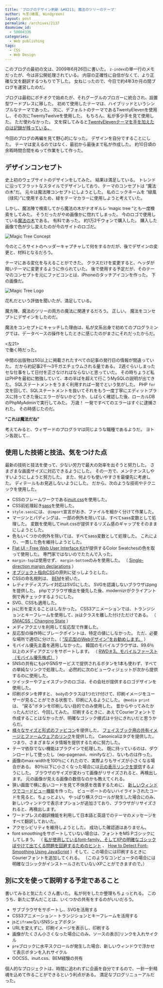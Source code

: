 ```yaml
---
title: 'ブログのデザイン刷新 &#8211; 魔法のツリーのテーマ'
author: 녹풍(綠風, Windgreen)
layout: post
permalink: /archives/2137
daumview_id:
  - 50004336
categories:
  - Web publishing
tags:
  - CSS
  - Web Design
---
```

このブログの最初の文は、2009年6月26日に書いた。 `z-index`の単一行のメモだったが、今は非公開処理されている。 内容の正確性に自信がなくて、より正確な文を翻訳するつもりで下した。 女ねじったので、今日で約4年3か月の間ブログを運営したのだ。

ブログは最初にポチオクで始めたが、それグーグルのブロガーに統合され、設置型ワードプレスに移した。 初めて使用したテーマは、ハイブリッドというシンプルなテーマであった。 次に、デフォルトのテーマであるTwentyElevenを使用し、その次にTwentyTwelveを使用した。 もちろん、私が多少手を見て使用した。 ただ使わなかった。 文を探してみると[TwentyElevenテーマを手を加えたのは記録が残っている。][1]

今回のブログの再編を見て野心的になった。 デザインを自分ですることにした。 テーマは変えるのではなく、最初から最後まで私が作成した。 約10日頃の余暇時間合間をぬって作業をして作った。

## デザインコンセプト

史上初のウェブサイトのデザインをしてみた。 結果は満足している。 トレンドに沿ってフラットなスタイルでデザインしており、テーマのコンセプトは &#8220;魔法の木&#8221;だ。 元々は魔法陣コンセプトにしようとした。 私のニックネームを &#8220;緑風（绿风）&#8221;に使用するため、緑をテーマカラーに使用しようと考えていた。

しかし、魔法陣で検索してから魔法の木がナオギルレ &#8216;magic tree &#8220;とも一度検索をしてみた。 そうだったがやめ画像かに惚れてしまった。 今のロゴで使用している[魔法の木][2]である。 有料であった。 約1万2千ウォンで購入した。 購入した画像で色が少し変えたのが今のサイトのロゴだ。

![Magic Tree Concept][3]

今のところサイトのヘッダーキャプチャして何をするかだが、後でデザインの変更と、材料となるだろう。

テーマにある変化を与えることができた。 クラスだけを変更すると、ヘッダが暗いテーマに変更するように作られていた。 後で使用する予定だが、そのテーマのコンセプトを元にファビコンとは、iPhoneのタッチアイコンを作った。 下の画像だ。

![Magic Tree Logo][4]

花札だという評価を聞いたが、満足している。

魔方陣、魔法のツリーの両方の魔法に関連するだろう。 正しい。 魔法をコンセプトにデザインをしたのだ。

魔法をコンセプトにキャッチした理由は、私が文系出身で初めてのプログラミングでは、データベースの操作をしたときに感じたのがまさにそれだったからだ。

&lt;左21>  
で働く時だった。

中間の出版物は50以上に掲載されたすべての記事の発行日の情報が間違っていた。 だから約記事2千〜3千ガエチェウムされる量である。 2週ぐらいしまったセな仕事をして日付を正さなければならないと思っていた。 その時ちょうど私はPHPを最初に勉強していて、本の半ばを超えて行こうMySQLの説明が出てきた。 SQLステートメントをうまく利用すれば一発でという気がした。 PHP `for`文を回して、SQLステートメントを抜いてそれをもう一度丁寧にエディットプラスに持ってきた後にエラーがないかどうか、しばらく確認した後、ローカルDBのPhpMyAdminで実行してみた。 万歳！ 一発ですべてのエラーはすぐに逮捕された。 その時感じたのだ。

**&#8220;これは魔法だね&#8221;**

考えてみると、ウィザードのプログラマは同じような職種であるようだ。 ヨトン各説して&#8230;

## 使用した技術と技法、気をつけた点

最新の技術と技法を使って、少ない労力で最大の効率を出そうと努力した。 さまざまな画面サイズに対応できるようにした。 その一方で、メンテナンスしやすいようにしようと努力した。 また、何よりも使いやすさを最優先に考慮した。 ディテールもお見逃しないようにした。 だから、次のような技術やテクニックを使用した。

*   CSSのフレームワークである[inuit.css][5]を使用した。
*   CSS前処理起き[sass][6]を使用した。
*   `style.sass`には、 `@import`宣言がおき、ファイルを細かく分けて作業した。
*   マージンとパディングは、一部の例外を除いては、すべてsass変数として処理した。 変数を使用してinuit.cssが提供するリズム感のギャップをそのままにしようとした。
*   色もいくつかの例外を除いては、すべてsass変数として処理した。 これにより、一貫した色を維持しようとした。
*   [Flat UI &#8211; Free Web User Interface Kit][7]が提供するColor Swatchesの色を取って使用した。 専門家ではないのでたたんで入った。
*   `margin-top`は使用せず、 `margin-bottom`のみを使用した。 （ [Single-direction margin declarations][8] ）
*   [オブジェクト指向CSS][9]の原則に従っしようとした。
*   CSSの命名規則は、 [BEM][10]を続いた。
*   レティナディスプレイ対応はSVGにした。 SVGを認識しないブラウザはpngを提供した。 phpでブラウザ検出を優先した後、modernizrがクライアント側で再チェックするようにした。
*   SVG、CSSも適用した。
*   jsに形を変えることはしなかった。 CSS3アニメーションでは、トランジションとキーフレームを使用して、jsはクラスを離した付けただけである。 （ [SMACSS：Changing State][11] ）
*   メディアクエリを利用して反応型で作業した。
*   反応型の操作時にブレークポイントは、特定の値にしなかった。 ただ、必要な場所で適切に分けた。（ [&#8220;反応型のWebデザイン&#8221;をお勧めします。][12] ）
*   モバイル優先主義を適用しなかった。 韓国のモバイルブラウザは、99.6％以上のメディアクエリをサポートします。 （ [RWD＃3。モバイルファースト（モ ​​バイル優先株式）][13] ）
*   SNSの共有にもjsやSNSサービスで提供されるボタンを1本も使わず、すべての単純なリンクで処理した。 必然的に次のビューウィジェットが次から提供するのに使用した。
*   ツイッターやフェイスブックのロゴは、その会社が提供するロゴデザインを使用した。
*   印刷ボタンを押すと、 `body`のクラスは1つだけ付けて、印刷イメージをユーザーが見ることができる状態で、印刷に入るようにした。 `@media print`は、 &#8220;戻る&#8221;ボタンを印刷しない目的でのみ使用した。 昔からやってみたかったんだけど、今回してみた。 印刷するときに、あえ​​てCourierフォントで作成することはなかったが、明確なゴシック様式は十分にきれいだと思うからだ。
*   <a href="http://www.crystaldesigns.tk/blog/favicon/" class="broken_link">様々なサイズと形式のファビコン</a>を提供した。 [フェイスブック用の共有イメージとファームウェアのリンク][14]を提供した。 Canonicalはタグを提供した。 つまり、さまざまなメタ情報を提供するために努力した。
*   テーマ依存でない機能はプラグインで処理した。 既に持っているのは、ダウンロードして使ったし（wp-pagenavi、minifyなど）、ないものは作った。
*   画像のmax-widthを100％にくれたので、実際よりもサイズが小さくなる場合がある。 80％以下に小さくなった場合には[元の表示リンクを提供][15]するようにした。 ブラウザのサイズが変わって画像がリサイズされると、再検出します。 元の画像が見える画像の数倍なのかも教えてくれる。
*   狭い画面で横に長いコードを見て不快感を改善するために、 [新しいウィンドウでコードビュー機能][16]を作った。 ビューポートのないハイライトされたコードを見ると、ちょっとよい。 やっぱり横スクロールが発生した場合にのみ、新しいウィンドウで表示オプションが追加さており、ブラウザがリサイズされると、再検出します。
*   ワードプレスの翻訳機能を利用して日本語と英語でのテーマのメッセージをすべて翻訳しておいた。
*   アクセシビリティを維持しようとした。 成功した確認道はありません。
*   font smoothi​​ngをサポートしていない場合は、フォントをMS Pゴシックにしてしまう。 （ [私が使用しているfont-family、そしてXPの明確なゴシックぼやけて出てくる問題を回避するためのヒント][17] 、 [How to Detect Font-Smoothing Using JavaScript][18] ）そして、この場合には印刷するときにCourierフォントを追加してくれる。 （このようなコンピュータの場合には明確なゴシックがインストールされていないXPことができますので。）

## 別に文を使って説明する予定であること

書いてみると気にたくさん書いた。 私が何をしたか整理もちょっとれる。 このうち、新たに学んだことは、いくつかの共有をするのがいいだろう。

*   サブブラウザをサポートし、SVGを活用する
*   CSS3アニメーション &#8211; トランジションとキーフレームを活用する
*   jsと`iframe`ないSNSシェアボタン
*   URLを変えずに、印刷イメージを表示し、印刷する
*   画像がたくさん小さくなった場合にのみ、ソースの表示]リンクを入れサイクル
*   `pre`ブロックに水平スクロールが発生した場合、新しいウィンドウで浮かせて表示ボタンを入れサイクル
*   OOCSS、inuit.css、BEM経験の共有

個人的なプロジェクトは、時間に追われずに企画を自分でするので、一針一針精魂を込めて作ることができるという利点がある。 満足なブログリニューアルだった。

 [1]: http://translate.googleusercontent.com/translate_c?depth=1&hl=ko&ie=UTF8&prev=_t&rurl=translate.google.co.kr&sl=ko&tl=ja&u=http://mytory.local/archives/2159&usg=ALkJrhhJBGe6mDGNZALwj4B-PJx864aqVQ
 [2]: http://www.istockphoto.com/stock-illustration-3561299-magic-tree-amp-birdie.php
 [3]: http://dl.dropboxusercontent.com/u/15546257/blog/mytory/magic-tree-01.png
 [4]: http://dl.dropboxusercontent.com/u/15546257/blog/mytory/magic-tree-logo.png
 [5]: http://inuitcss.com/
 [6]: http://sass-lang.com/
 [7]: http://designmodo.com/demo/flat-ui/
 [8]: http://csswizardry.com/2012/06/single-direction-margin-declarations/
 [9]: http://translate.googleusercontent.com/translate_c?depth=1&hl=ko&ie=UTF8&prev=_t&rurl=translate.google.co.kr&sl=ko&tl=ja&u=http://mytory.local/archives/8949&usg=ALkJrhhG5GSBciCxTQQLH3DglTYKWC4T9A
 [10]: http://csswizardry.com/2013/01/mindbemding-getting-your-head-round-bem-syntax/
 [11]: http://smacss.com/book/state
 [12]: http://translate.googleusercontent.com/translate_c?depth=1&hl=ko&ie=UTF8&prev=_t&rurl=translate.google.co.kr&sl=ko&tl=ja&u=http://mytory.local/archives/4892&usg=ALkJrhi-S7f2gtmThF3-70d-NAiqLD1Fyw
 [13]: http://tobyyun.tumblr.com/post/58232536556/rwd-3
 [14]: http://translate.googleusercontent.com/translate_c?depth=1&hl=ko&ie=UTF8&prev=_t&rurl=translate.google.co.kr&sl=ko&tl=ja&u=http://mytory.local/archives/2186&usg=ALkJrhhKNL2K0T5QnQshDnNgrTAoNwpZmQ
 [15]: https://github.com/mytory/mytory-original-img-link
 [16]: https://github.com/mytory/mytory-code-view
 [17]: http://translate.googleusercontent.com/translate_c?depth=1&hl=ko&ie=UTF8&prev=_t&rurl=translate.google.co.kr&sl=ko&tl=ja&u=http://mytory.local/archives/9743&usg=ALkJrhiW0flgGGBFx6ircx2SqJuAVYByXw "私が使用しているfont-family。そしてXPの明確なゴシックぼやけて出てくる問題を回避するためのヒント"
 [18]: http://www.useragentman.com/blog/2009/11/29/how-to-detect-font-smoothing-using-javascript/